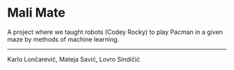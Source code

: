 # Mali Mate
A project where we taught robots (Codey Rocky) to play Pacman in a given maze by methods of machine learning.
<hr>
Karlo Lončarević, Mateja Savić, Lovro Sindičić
